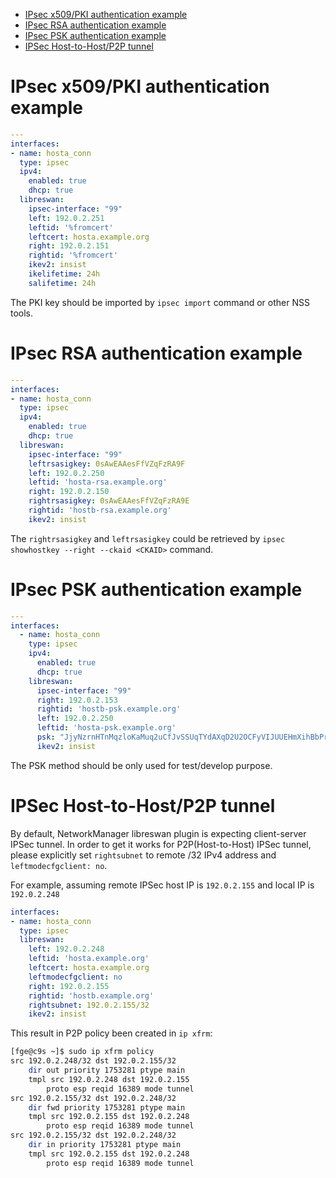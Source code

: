 <!-- vim-markdown-toc GFM -->

* [IPsec x509/PKI authentication example](#ipsec-x509pki-authentication-example)
* [IPsec RSA authentication example](#ipsec-rsa-authentication-example)
* [IPsec PSK authentication example](#ipsec-psk-authentication-example)
* [IPSec Host-to-Host/P2P tunnel](#ipsec-host-to-hostp2p-tunnel)

<!-- vim-markdown-toc -->

# IPsec x509/PKI authentication example

```yml
---
interfaces:
- name: hosta_conn
  type: ipsec
  ipv4:
    enabled: true
    dhcp: true
  libreswan:
    ipsec-interface: "99"
    left: 192.0.2.251
    leftid: '%fromcert'
    leftcert: hosta.example.org
    right: 192.0.2.151
    rightid: '%fromcert'
    ikev2: insist
    ikelifetime: 24h
    salifetime: 24h
```

The PKI key should be imported by `ipsec import` command or other NSS tools.

# IPsec RSA authentication example


```yml
---
interfaces:
- name: hosta_conn
  type: ipsec
  ipv4:
    enabled: true
    dhcp: true
  libreswan:
    ipsec-interface: "99"
    leftrsasigkey: 0sAwEAAesFfVZqFzRA9F
    left: 192.0.2.250
    leftid: 'hosta-rsa.example.org'
    right: 192.0.2.150
    rightrsasigkey: 0sAwEAAesFfVZqFzRA9E
    rightid: 'hostb-rsa.example.org'
    ikev2: insist
```

The `rightrsasigkey` and `leftrsasigkey` could be retrieved by
`ipsec showhostkey --right --ckaid <CKAID>` command.

# IPsec PSK authentication example

```yml
---
interfaces:
  - name: hosta_conn
    type: ipsec
    ipv4:
      enabled: true
      dhcp: true
    libreswan:
      ipsec-interface: "99"
      right: 192.0.2.153
      rightid: 'hostb-psk.example.org'
      left: 192.0.2.250
      leftid: 'hosta-psk.example.org'
      psk: "JjyNzrnHTnMqzloKaMuq2uCfJvSSUqTYdAXqD2U2OCFyVIJUUEHmXihBbPrUcmik"
      ikev2: insist
```

The PSK method should be only used for test/develop purpose.

# IPSec Host-to-Host/P2P tunnel

By default, NetworkManager libreswan plugin is expecting client-server IPSec
tunnel. In order to get it works for P2P(Host-to-Host) IPSec tunnel, please
explicitly set `rightsubnet` to remote /32 IPv4 address and
`leftmodecfgclient: no`.

For example, assuming remote IPSec host IP is `192.0.2.155` and local IP is
`192.0.2.248`

```yml
interfaces:
- name: hosta_conn
  type: ipsec
  libreswan:
    left: 192.0.2.248
    leftid: 'hosta.example.org'
    leftcert: hosta.example.org
    leftmodecfgclient: no
    right: 192.0.2.155
    rightid: 'hostb.example.org'
    rightsubnet: 192.0.2.155/32
    ikev2: insist
```

This result in P2P policy been created in `ip xfrm`:

```bash
[fge@c9s ~]$ sudo ip xfrm policy
src 192.0.2.248/32 dst 192.0.2.155/32
    dir out priority 1753281 ptype main
    tmpl src 192.0.2.248 dst 192.0.2.155
        proto esp reqid 16389 mode tunnel
src 192.0.2.155/32 dst 192.0.2.248/32
    dir fwd priority 1753281 ptype main
    tmpl src 192.0.2.155 dst 192.0.2.248
        proto esp reqid 16389 mode tunnel
src 192.0.2.155/32 dst 192.0.2.248/32
    dir in priority 1753281 ptype main
    tmpl src 192.0.2.155 dst 192.0.2.248
        proto esp reqid 16389 mode tunnel
```
